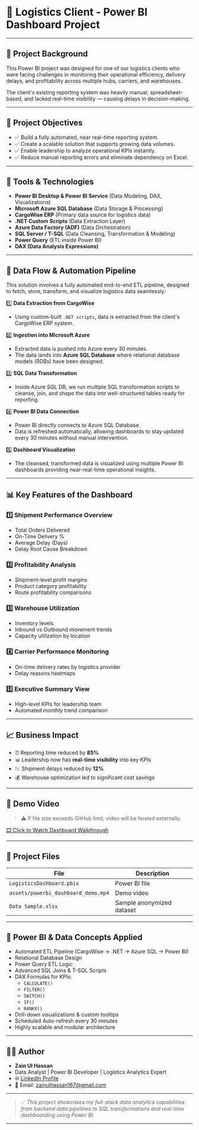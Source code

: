 # 🚚 Logistics Client - Power BI Dashboard Project

---

## 📝 Project Background

This Power BI project was designed for one of our logistics clients who were facing challenges in monitoring their operational efficiency, delivery delays, and profitability across multiple hubs, carriers, and warehouses.

The client's existing reporting system was heavily manual, spreadsheet-based, and lacked real-time visibility — causing delays in decision-making.

---

## 🎯 Project Objectives

- ✅ Build a fully automated, near real-time reporting system.
- ✅ Create a scalable solution that supports growing data volumes.
- ✅ Enable leadership to analyze operational KPIs instantly.
- ✅ Reduce manual reporting errors and eliminate dependency on Excel.

---

## 🔧 Tools & Technologies

- **Power BI Desktop & Power BI Service** (Data Modeling, DAX, Visualizations)
- **Microsoft Azure SQL Database** (Data Storage & Processing)
- **CargoWise ERP** (Primary data source for logistics data)
- **.NET Custom Scripts** (Data Extraction Layer)
- **Azure Data Factory (ADF)** (Data Orchestration)
- **SQL Server / T-SQL** (Data Cleansing, Transformation & Modeling)
- **Power Query** (ETL inside Power BI)
- **DAX (Data Analysis Expressions)**

---

## 🔄 Data Flow & Automation Pipeline

This solution involves a fully automated end-to-end ETL pipeline, designed to fetch, store, transform, and visualize logistics data seamlessly:

1️⃣ **Data Extraction from CargoWise**
- Using custom-built `.NET scripts`, data is extracted from the client's CargoWise ERP system.

2️⃣ **Ingestion into Microsoft Azure**
- Extracted data is pushed into Azure every 30 minutes.
- The data lands into **Azure SQL Database** where relational database models (RDBs) have been designed.

3️⃣ **SQL Data Transformation**
- Inside Azure SQL DB, we run multiple SQL transformation scripts to cleanse, join, and shape the data into well-structured tables ready for reporting.

4️⃣ **Power BI Data Connection**
- Power BI directly connects to Azure SQL Database.
- Data is refreshed automatically, allowing dashboards to stay updated every 30 minutes without manual intervention.

5️⃣ **Dashboard Visualization**
- The cleansed, transformed data is visualized using multiple Power BI dashboards providing near-real-time operational insights.

---

## 📊 Key Features of the Dashboard

### 1️⃣ Shipment Performance Overview
- Total Orders Delivered
- On-Time Delivery %
- Average Delay (Days)
- Delay Root Cause Breakdown

### 2️⃣ Profitability Analysis
- Shipment-level profit margins
- Product category profitability
- Route profitability comparisons

### 3️⃣ Warehouse Utilization
- Inventory levels
- Inbound vs Outbound movement trends
- Capacity utilization by location

### 4️⃣ Carrier Performance Monitoring
- On-time delivery rates by logistics provider
- Delay reasons heatmaps

### 5️⃣ Executive Summary View
- High-level KPIs for leadership team
- Automated monthly trend comparison

---

## 📈 Business Impact

- ⏰ Reporting time reduced by **85%**
- 📊 Leadership now has **real-time visibility** into key KPIs
- 📉 Shipment delays reduced by **12%**
- 💰 Warehouse optimization led to significant cost savings

---

## 🎥 Demo Video

> ⚠ If file size exceeds GitHub limit, video will be hosted externally.

[🎞️ Click to Watch Dashboard Walkthrough](./assets/powerbi_dashboard_demo.mp4)

---

## 📁 Project Files

| File | Description |
|------|--------------|
| `LogisticsDashboard.pbix` | Power BI file |
| `assets/powerbi_dashboard_demo.mp4` | Demo video |
| `Data Sample.xlsx` | Sample anonymized dataset |

---

## 🚀 Power BI & Data Concepts Applied

- Automated ETL Pipeline (CargoWise → .NET → Azure SQL → Power BI)
- Relational Database Design
- Power Query ETL Logic
- Advanced SQL Joins & T-SQL Scripts
- DAX Formulas for KPIs:
  - `CALCULATE()`
  - `FILTER()`
  - `SWITCH()`
  - `IF()`
  - `RANKX()`
- Drill-down visualizations & custom tooltips
- Scheduled Auto-refresh every 30 minutes
- Highly scalable and modular architecture

---

## 👨‍💻 Author

- **Zain Ul Hassan**
- Data Analyst | Power BI Developer | Logistics Analytics Expert
- 🌐 [LinkedIn Profile](https://www.linkedin.com/in/xyzainm/)
- 📧 Email: zainulhassan167@gmail.com

---

> ✅ *This project showcases my full-stack data analytics capabilities: from backend data pipelines to SQL transformations and real-time dashboarding using Power BI.*

---
